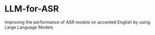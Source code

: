  # LLM-for-ASR
Improving the performance of ASR models on accented English by using Large Language Models
